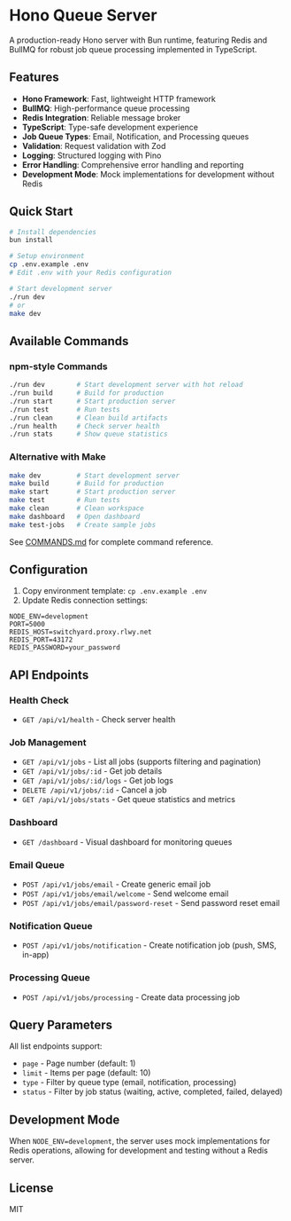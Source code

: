 # Hono Queue Server

A production-ready Hono server with Bun runtime, featuring Redis and BullMQ for robust job queue processing implemented in TypeScript.

## Features

- **Hono Framework**: Fast, lightweight HTTP framework
- **BullMQ**: High-performance queue processing
- **Redis Integration**: Reliable message broker
- **TypeScript**: Type-safe development experience
- **Job Queue Types**: Email, Notification, and Processing queues
- **Validation**: Request validation with Zod
- **Logging**: Structured logging with Pino
- **Error Handling**: Comprehensive error handling and reporting
- **Development Mode**: Mock implementations for development without Redis

## Quick Start

```bash
# Install dependencies
bun install

# Setup environment
cp .env.example .env
# Edit .env with your Redis configuration

# Start development server
./run dev
# or
make dev
```

## Available Commands

### npm-style Commands

```bash
./run dev        # Start development server with hot reload
./run build      # Build for production
./run start      # Start production server
./run test       # Run tests
./run clean      # Clean build artifacts
./run health     # Check server health
./run stats      # Show queue statistics
```

### Alternative with Make

```bash
make dev         # Start development server
make build       # Build for production
make start       # Start production server
make test        # Run tests
make clean       # Clean workspace
make dashboard   # Open dashboard
make test-jobs   # Create sample jobs
```

See [COMMANDS.md](./COMMANDS.md) for complete command reference.

## Configuration

1. Copy environment template: `cp .env.example .env`
2. Update Redis connection settings:

```env
NODE_ENV=development
PORT=5000
REDIS_HOST=switchyard.proxy.rlwy.net
REDIS_PORT=43172
REDIS_PASSWORD=your_password
```

## API Endpoints

### Health Check

- `GET /api/v1/health` - Check server health

### Job Management

- `GET /api/v1/jobs` - List all jobs (supports filtering and pagination)
- `GET /api/v1/jobs/:id` - Get job details
- `GET /api/v1/jobs/:id/logs` - Get job logs
- `DELETE /api/v1/jobs/:id` - Cancel a job
- `GET /api/v1/jobs/stats` - Get queue statistics and metrics

### Dashboard

- `GET /dashboard` - Visual dashboard for monitoring queues

### Email Queue

- `POST /api/v1/jobs/email` - Create generic email job
- `POST /api/v1/jobs/email/welcome` - Send welcome email
- `POST /api/v1/jobs/email/password-reset` - Send password reset email

### Notification Queue

- `POST /api/v1/jobs/notification` - Create notification job (push, SMS, in-app)

### Processing Queue

- `POST /api/v1/jobs/processing` - Create data processing job

## Query Parameters

All list endpoints support:
- `page` - Page number (default: 1)
- `limit` - Items per page (default: 10)
- `type` - Filter by queue type (email, notification, processing)
- `status` - Filter by job status (waiting, active, completed, failed, delayed)

## Development Mode

When `NODE_ENV=development`, the server uses mock implementations for Redis operations, allowing for development and testing without a Redis server.

## License

MIT
